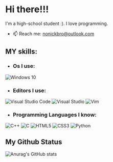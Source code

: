 # Hi there!!!
I'm a high-school student :). I love programming.
- 📫 Reach me: nonickbro@outlook.com
## MY skills:
- ### Os I use:
 ![Windows 10](https://img.shields.io/badge/Windows-0078D6?style=for-the-badge&logo=windows&logoColor=white)
- ### Editors I use:
 ![Visual Studio Code](https://img.shields.io/badge/VisualStudioCode-0078d7.svg?style=for-the-badge&logo=visual-studio-code&logoColor=white)
 ![Visual Studio](https://img.shields.io/badge/VisualStudio-5C2D91.svg?style=for-the-badge&logo=visual-studio&logoColor=white)
 ![Vim](https://img.shields.io/badge/VIM-%2311AB00.svg?style=for-the-badge&logo=vim&logoColor=white)
- ### Programming Languages I know:
 ![C++](https://img.shields.io/badge/c++-%2300599C.svg?style=for-the-badge&logo=c%2B%2B&logoColor=white)
 ![C](https://img.shields.io/badge/c-%2300599C.svg?style=for-the-badge&logo=c&logoColor=white)
 ![HTML5](https://img.shields.io/badge/HTML5-E34F26?style=for-the-badge&logo=html5&logoColor=white)
 ![CSS3](https://img.shields.io/badge/CSS3-1572B6?style=for-the-badge&logo=css3&logoColor=white)
 ![Python](https://img.shields.io/badge/python-3670A0?style=for-the-badge&logo=python&logoColor=ffdd54)
## My Github Status
![Anurag's GitHub stats](https://github-readme-stats.vercel.app/api?username=ziyad-md&show_icons=true&theme=gruvbox)
